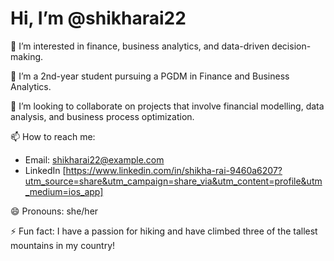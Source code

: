 # Hi, I’m @shikharai22

👀 I’m interested in finance, business analytics, and data-driven decision-making.

🌱 I’m a 2nd-year student pursuing a PGDM in Finance and Business Analytics.

💞️ I’m looking to collaborate on projects that involve financial modelling, data analysis, and business process optimization.

📫 How to reach me:
- Email: shikharai22@example.com
- LinkedIn [https://www.linkedin.com/in/shikha-rai-9460a6207?utm_source=share&utm_campaign=share_via&utm_content=profile&utm_medium=ios_app]

😄 Pronouns: she/her

⚡ Fun fact: I have a passion for hiking and have climbed three of the tallest mountains in my country!
